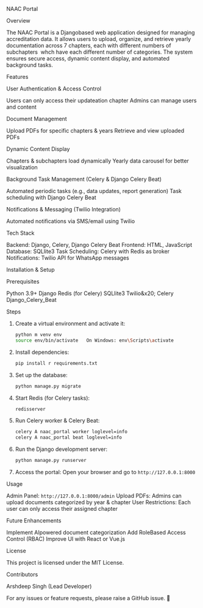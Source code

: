  NAAC Portal

 Overview

The NAAC Portal is a Djangobased web application designed for managing accreditation data. It allows users to upload, organize, and retrieve yearly documentation across 7 chapters, each with different numbers of subchapters  whch have each different number of categories. The system ensures secure access, dynamic content display, and automated background tasks.

 Features

 User Authentication & Access Control

   Users can only access their updateation chapter
   Admins can manage users and content

 Document Management

   Upload PDFs for specific chapters & years
   Retrieve and view uploaded PDFs

 Dynamic Content Display

   Chapters & subchapters load dynamically
   Yearly data carousel for better visualization

 Background Task Management (Celery & Django Celery Beat)

   Automated periodic tasks (e.g., data updates, report generation)
   Task scheduling with Django Celery Beat

 Notifications & Messaging (Twilio Integration)

   Automated notifications via SMS/email using Twilio

 Tech Stack

 Backend: Django, Celery, Django Celery Beat
 Frontend: HTML, JavaScript
 Database: SQLlite3
 Task Scheduling: Celery with Redis as broker
 Notifications: Twilio API for WhatsApp messages 

 Installation & Setup

 Prerequisites

 Python 3.9+
 Django
 Redis (for Celery)
 SQLlite3
 Twilio&x20;
 Celery
 Django\_Celery\_Beat

 Steps

1. Create a virtual environment and activate it:

   ```sh
   python m venv env
   source env/bin/activate   On Windows: env\Scripts\activate
   ```

2. Install dependencies:

   ```sh
   pip install r requirements.txt
   ```

3. Set up the database:

   ```sh
   python manage.py migrate
   ```

4. Start Redis (for Celery tasks):

   ```sh
   redisserver
   ```

5. Run Celery worker & Celery Beat:

   ```sh
   celery A naac_portal worker loglevel=info
   celery A naac_portal beat loglevel=info
   ```

6. Run the Django development server:

   ```sh
   python manage.py runserver
   ```

7. Access the portal:
   Open your browser and go to `http://127.0.0.1:8000`

 Usage

 Admin Panel: `http://127.0.0.1:8000/admin`
 Upload PDFs: Admins can upload documents categorized by year & chapter
 User Restrictions: Each user can only access their assigned chapter

 Future Enhancements

 Implement AIpowered document categorization
 Add RoleBased Access Control (RBAC)
 Improve UI with React or Vue.js

 License

This project is licensed under the MIT License.



 Contributors

 Arshdeep Singh (Lead Developer)

For any issues or feature requests, please raise a GitHub issue. 🚀

